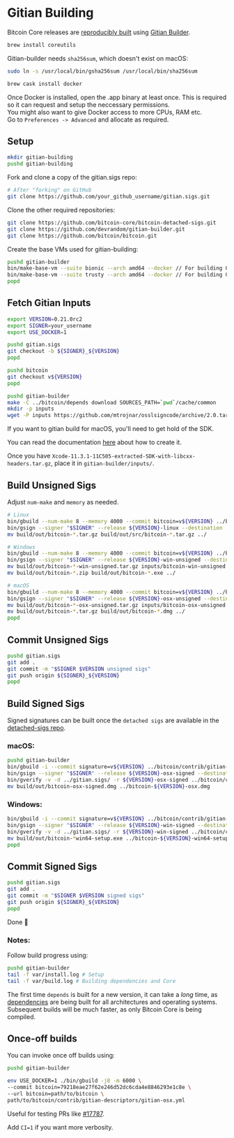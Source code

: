# Gitian Building

Bitcoin Core releases are [reproducibly built](https://reproducible-builds.org) using [Gitian Builder](https://github.com/devrandom/gitian-builder).

```bash
brew install coreutils
```
Gitian-builder needs `sha256sum`, which doesn't exist on macOS:
```bash
sudo ln -s /usr/local/bin/gsha256sum /usr/local/bin/sha256sum
```

```bash
brew cask install docker
```
Once Docker is installed, open the .app binary at least once.
This is required so it can request and setup the neccessary permissions.  
You might also want to give Docker access to more CPUs, RAM etc.  
Go to `Preferences -> Advanced` and allocate as required.

## Setup
```bash
mkdir gitian-building
pushd gitian-building
```
Fork and clone a copy of the gitian.sigs repo:
```bash
# After "forking" on GitHub
git clone https://github.com/your_github_username/gitian.sigs.git
```
Clone the other required repositories:
```bash
git clone https://github.com/bitcoin-core/bitcoin-detached-sigs.git
git clone https://github.com/devrandom/gitian-builder.git
git clone https://github.com/bitcoin/bitcoin.git
```

Create the base VMs used for gitian-building:
```bash
pushd gitian-builder
bin/make-base-vm --suite bionic --arch amd64 --docker // For building 0.17 onwards
bin/make-base-vm --suite trusty --arch amd64 --docker // For building 0.15 & 0.16
popd
```

## Fetch Gitian Inputs
```bash
export VERSION=0.21.0rc2
export SIGNER=your_username
export USE_DOCKER=1

pushd gitian.sigs
git checkout -b ${SIGNER}_${VERSION}
popd

pushd bitcoin
git checkout v${VERSION}
popd

pushd gitian-builder
make -C ../bitcoin/depends download SOURCES_PATH=`pwd`/cache/common
mkdir -p inputs
wget -P inputs https://github.com/mtrojnar/osslsigncode/archive/2.0.tar.gz
```

If you want to gitian build for macOS, you'll need to get hold of the SDK.

You can read the documentation [here](https://github.com/bitcoin/bitcoin/tree/master/contrib/macdeploy) about how to create it.

Once you have `Xcode-11.3.1-11C505-extracted-SDK-with-libcxx-headers.tar.gz`, place it in `gitian-builder/inputs/`.

## Build Unsigned Sigs
Adjust `num-make` and `memory` as needed.
```bash
# Linux
bin/gbuild --num-make 8 --memory 4000 --commit bitcoin=v${VERSION} ../bitcoin/contrib/gitian-descriptors/gitian-linux.yml
bin/gsign --signer "$SIGNER" --release ${VERSION}-linux --destination ../gitian.sigs/ ../bitcoin/contrib/gitian-descriptors/gitian-linux.yml
mv build/out/bitcoin-*.tar.gz build/out/src/bitcoin-*.tar.gz ../

# Windows
bin/gbuild --num-make 8 --memory 4000 --commit bitcoin=v${VERSION} ../bitcoin/contrib/gitian-descriptors/gitian-win.yml
bin/gsign --signer "$SIGNER" --release ${VERSION}-win-unsigned --destination ../gitian.sigs/ ../bitcoin/contrib/gitian-descriptors/gitian-win.yml
mv build/out/bitcoin-*-win-unsigned.tar.gz inputs/bitcoin-win-unsigned.tar.gz
mv build/out/bitcoin-*.zip build/out/bitcoin-*.exe ../

# macOS
bin/gbuild --num-make 8 --memory 4000 --commit bitcoin=v${VERSION} ../bitcoin/contrib/gitian-descriptors/gitian-osx.yml
bin/gsign --signer "$SIGNER" --release ${VERSION}-osx-unsigned --destination ../gitian.sigs/ ../bitcoin/contrib/gitian-descriptors/gitian-osx.yml
mv build/out/bitcoin-*-osx-unsigned.tar.gz inputs/bitcoin-osx-unsigned.tar.gz
mv build/out/bitcoin-*.tar.gz build/out/bitcoin-*.dmg ../
popd
```

## Commit Unsigned Sigs
```bash
pushd gitian.sigs
git add .
git commit -m "$SIGNER $VERSION unsigned sigs"
git push origin ${SIGNER}_${VERSION}
popd
```

## Build Signed Sigs

Signed signatures can be built once the `detached sigs` are available in the [detached-sigs repo](https://github.com/bitcoin-core/bitcoin-detached-sigs/).

### macOS:
```bash
pushd gitian-builder
bin/gbuild -i --commit signature=v${VERSION} ../bitcoin/contrib/gitian-descriptors/gitian-osx-signer.yml
bin/gsign --signer "$SIGNER" --release ${VERSION}-osx-signed --destination ../gitian.sigs/ ../bitcoin/contrib/gitian-descriptors/gitian-osx-signer.yml
bin/gverify -v -d ../gitian.sigs/ -r ${VERSION}-osx-signed ../bitcoin/contrib/gitian-descriptors/gitian-osx-signer.yml
mv build/out/bitcoin-osx-signed.dmg ../bitcoin-${VERSION}-osx.dmg
```

### Windows:
```bash
bin/gbuild -i --commit signature=v${VERSION} ../bitcoin/contrib/gitian-descriptors/gitian-win-signer.yml
bin/gsign --signer "$SIGNER" --release ${VERSION}-win-signed --destination ../gitian.sigs/ ../bitcoin/contrib/gitian-descriptors/gitian-win-signer.yml
bin/gverify -v -d ../gitian.sigs/ -r ${VERSION}-win-signed ../bitcoin/contrib/gitian-descriptors/gitian-win-signer.yml
mv build/out/bitcoin-*win64-setup.exe ../bitcoin-${VERSION}-win64-setup.exe
popd
```

## Commit Signed Sigs
```bash
pushd gitian.sigs
git add .
git commit -m "$SIGNER $VERSION signed sigs"
git push origin ${SIGNER}_${VERSION}
popd
```

Done 🍻

### Notes:
Follow build progress using:
```bash
pushd gitian-builder
tail -f var/install.log # Setup
tail -f var/build.log # Building dependencies and Core
```

The first time `depends` is built for a new version, it can take a *long* time, 
as [dependencies](https://github.com/bitcoin/bitcoin/tree/master/depends/packages) are being built for all architectures and operating systems. Subsequent builds will be much faster, as only Bitcoin Core is being compiled.

## Once-off builds

You can invoke once off builds using:

```bash
pushd gitian-builder

env USE_DOCKER=1 ./bin/gbuild -j8 -m 6000 \
--commit bitcoin=79218eae27f62e246d52dc6cda4e8846293e1c8e \
--url bitcoin=path/to/bitcoin \
path/to/bitcoin/contrib/gitian-descriptors/gitian-osx.yml
```

Useful for testing PRs like [#17787](https://github.com/bitcoin/bitcoin/pull/17787).

Add `CI=1` if you want more verbosity.
